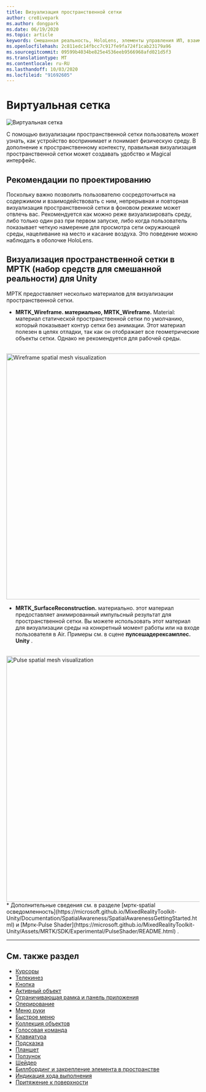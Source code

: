 ```yaml
---
title: Визуализация пространственной сетки
author: cre8ivepark
ms.author: dongpark
ms.date: 06/19/2020
ms.topic: article
keywords: Смешанная реальность, HoloLens, элементы управления ИП, взаимодействие, Пользовательский интерфейс, UX, проектирование UX, пространственный пользовательский интерфейс, пространственное взаимодействие, трехмерный Пользовательский интерфейс, трехмерный UI
ms.openlocfilehash: 2c811edc14fbcc7c917fe9fa724f1cab23179a96
ms.sourcegitcommit: 09599b4034be825e4536eeb9566968afd021d5f3
ms.translationtype: MT
ms.contentlocale: ru-RU
ms.lasthandoff: 10/03/2020
ms.locfileid: "91692605"
---
```

# <a name="spatial-mesh"></a>Виртуальная сетка

![Виртуальная сетка](images/MRTK_PulseShader_SpatialMesh.gif)

С помощью визуализации пространственной сетки пользователь может узнать, как устройство воспринимает и понимает физическую среду. В дополнение к пространственному контексту, правильная визуализация пространственной сетки может создавать удобство и Magical интерфейс.  

## <a name="design-guideline"></a>Рекомендации по проектированию
Поскольку важно позволить пользователю сосредоточиться на содержимом и взаимодействовать с ним, непрерывная и повторная визуализация пространственной сетки в фоновом режиме может отвлечь вас. Рекомендуется как можно реже визуализировать среду, либо только один раз при первом запуске, либо когда пользователь показывает четкую намерение для просмотра сети окружающей среды, нацеливание на место и касание воздуха. Это поведение можно наблюдать в оболочке HoloLens.
<br>


## <a name="spatial-mesh-visualization-in-mrtk-mixed-reality-toolkit-for-unity"></a>Визуализация пространственной сетки в МРТК (набор средств для смешанной реальности) для Unity
МРТК предоставляет несколько материалов для визуализации пространственной сетки.

- **MRTK_Wireframe. материально, MRTK_Wireframe.** Material: материал статической пространственной сетки по умолчанию, который показывает контур сетки без анимации. Этот материал полезен в целях отладки, так как он отображает все геометрические объекты сетки. Однако не рекомендуется для рабочей среды.
<br>
<img src="images/SurfaceReconstruction.jpg" alt="Wireframe spatial mesh visualization" width="640px">

- **MRTK_SurfaceReconstruction.** материально. этот материал предоставляет анимированный импульсный результат для пространственной сетки. Вы можете использовать этот материал для визуализации среды на конкретный момент работы или на входе пользователя в Air. Примеры см. в сцене **пулсешадерексамплес. Unity** .
<br>
<img src="images/MRTK_SRMesh_Pulse.jpg" alt="Pulse spatial mesh visualization" width="640px">
* Дополнительные сведения см. в разделе [мртк-spatial осведомленность](https://microsoft.github.io/MixedRealityToolkit-Unity/Documentation/SpatialAwareness/SpatialAwarenessGettingStarted.html) и [Мртк-Pulse Shader](https://microsoft.github.io/MixedRealityToolkit-Unity/Assets/MRTK/SDK/Experimental/PulseShader/README.html) .

<br>

---

## <a name="see-also"></a>См. также раздел

* [Курсоры](cursors.md)
* [Телекинез](point-and-commit.md)
* [Кнопка](button.md)
* [Активный объект](interactable-object.md)
* [Ограничивающая рамка и панель приложения](app-bar-and-bounding-box.md)
* [Оперирование](direct-manipulation.md)
* [Меню руки](hand-menu.md)
* [Быстрое меню](near-menu.md)
* [Коллекция объектов](object-collection.md)
* [Голосовая команда](voice-input.md)
* [Клавиатура](keyboard.md)
* [Подсказка](tooltip.md)
* [Планшет](slate.md)
* [Ползунок](slider.md)
* [Шейдер](shader.md)
* [Биллбординг и закрепление элемента в пространстве](billboarding-and-tag-along.md)
* [Индикация хода выполнения](progress.md)
* [Притяжение к поверхности](surface-magnetism.md)
